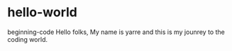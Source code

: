 # hello-world
beginning-code 
Hello folks,
My name is yarre and this is my jounrey to the coding world.
